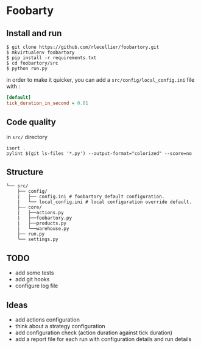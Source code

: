 # Foobarty

## Install and run

```shell
$ git clone https://github.com/rlecellier/foobartory.git
$ mkvirtualenv foobartory
$ pip install -r requirements.txt
$ cd foobartory/src
$ python run.py
```

in order to make it quicker, you can add a `src/config/local_config.ini` file with :

```ini
[default]
tick_duration_in_second = 0.01
```


## Code quality

in `src/` directory
```shell
isort .
pylint $(git ls-files '*.py') --output-format="colorized" --score=no
```


## Structure

```
└── src/
    ├── config/
    |   ├── config.ini # foobartory default configuration.
    |   └── local_config.ini # local configuration override default.
    ├── core/
    |   ├──actions.py
    |   ├──foobartory.py
    |   ├──products.py
    |   └──warehouse.py
    ├── run.py
    └── settings.py
```

## TODO

* add some tests
* add git hooks
* configure log file

## Ideas

* add actions configuration
* think about a strategy configuration
* add configuration check (action duration against tick duration)
* add a report file for each run with configuration details and run details
